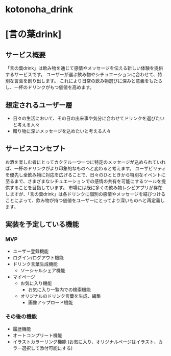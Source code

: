 # kotonoha_drink

# [言の葉drink]

## サービス概要
「言の葉drink」は飲み物を通じて感情やメッセージを伝える新しい体験を提供するサービスです。
ユーザーが選ぶ飲み物やシチュエーションに合わせて、特別な言葉を創り出します。
これにより日常の飲み物選びに深みと意義をもたらし、一杯のドリンクがもつ価値を高めます。

## 想定されるユーザー層
* 日々の生活において、その日の出来事や気分に合わせてドリンクを選びたいと考える人々
* 贈り物に深いメッセージを込めたいと考える人々

## サービスコンセプト
お酒を楽しむ者にとってカクテル一つ一つに特定のメッセージが込められていれば、一杯のドリンクがより印象的なものへと変わると考えます。
ユーザビリティを優先し全飲み物に対応を広げることで、日々のひとときから特別なイベントに至るまで、さまざまなシチュエーションでの感情の共有を可能にするツールを提供することを目指しています。
市場には既に多くの飲み物レシピアプリが存在しますが、「言の葉drink」は各ドリンクに個別の感情やメッセージを結びつけることによって、飲み物が持つ価値をユーザーにとってより深いものへと再定義します。

## 実装を予定している機能
### MVP
* ユーザー登録機能
* ログイン/ログアウト機能
* ドリンク言葉生成機能
  * ソーシャルシェア機能
* マイページ
  * お気に入り機能
    * お気に入り一覧内での検索機能
  * オリジナルのドリンク言葉を生成、編集
    * 画像アップロード機能

### その後の機能
* 履歴機能
* オートコンプリート機能
* イラストカラーリング機能
  (お気に入り、オリジナルページはイラスト、カラー選択して添付可能にする)